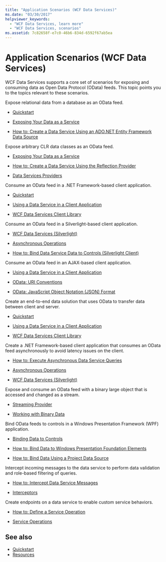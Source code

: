 ```yaml
---
title: "Application Scenarios (WCF Data Services)"
ms.date: "03/30/2017"
helpviewer_keywords:
  - "WCF Data Services, learn more"
  - "WCF Data Services, scenarios"
ms.assetid: 7c82658f-e7c0-46b6-834d-6592f67ab5ea
---
```


# Application Scenarios (WCF Data Services)

WCF Data Services supports a core set of scenarios for exposing and consuming data as Open Data Protocol (OData) feeds. This topic points you to the topics relevant to these scenarios.

Expose relational data from a database as an OData feed.

- [Quickstart](quickstart-wcf-data-services.md)

- [Exposing Your Data as a Service](exposing-your-data-as-a-service-wcf-data-services.md)

- [How to: Create a Data Service Using an ADO.NET Entity Framework Data Source](create-a-data-service-using-an-adonet-ef-data-wcf.md)

Expose arbitrary CLR data classes as an OData feed.

- [Exposing Your Data as a Service](exposing-your-data-as-a-service-wcf-data-services.md)

- [How to: Create a Data Service Using the Reflection Provider](create-a-data-service-using-rp-wcf-data-services.md)

- [Data Services Providers](data-services-providers-wcf-data-services.md)

Consume an OData feed in a .NET Framework-based client application.

- [Quickstart](quickstart-wcf-data-services.md)

- [Using a Data Service in a Client Application](using-a-data-service-in-a-client-application-wcf-data-services.md)

- [WCF Data Services Client Library](wcf-data-services-client-library.md)

Consume an OData feed in a Silverlight-based client application.

- [WCF Data Services (Silverlight)](/previous-versions/windows/silverlight/dotnet-windows-silverlight/cc838234(v=vs.95))

- [Asynchronous Operations](asynchronous-operations-wcf-data-services.md)

- [How to: Bind Data Service Data to Controls (Silverlight Client)](/previous-versions/dotnet/wcf-data-services/ee681614(v=vs.103))

Consume an OData feed in an AJAX-based client application.

- [Using a Data Service in a Client Application](using-a-data-service-in-a-client-application-wcf-data-services.md)

- [OData: URI Conventions](https://www.odata.org/documentation/odata-version-2-0/uri-conventions/)

- [OData: JavaScript Object Notation (JSON) Format](https://www.odata.org/developers/protocols/json-format/)

Create an end-to-end data solution that uses OData to transfer data between client and server.

- [Quickstart](quickstart-wcf-data-services.md)

- [Using a Data Service in a Client Application](using-a-data-service-in-a-client-application-wcf-data-services.md)

- [WCF Data Services Client Library](wcf-data-services-client-library.md)

Create a .NET Framework-based client application that consumes an OData feed asynchronously to avoid latency issues on the client.

- [How to: Execute Asynchronous Data Service Queries](how-to-execute-asynchronous-data-service-queries-wcf-data-services.md)

- [Asynchronous Operations](asynchronous-operations-wcf-data-services.md)

- [WCF Data Services (Silverlight)](/previous-versions/windows/silverlight/dotnet-windows-silverlight/cc838234(v=vs.95))

Expose and consume an OData feed with a binary large object that is accessed and changed as a stream.

- [Streaming Provider](streaming-provider-wcf-data-services.md)

- [Working with Binary Data](working-with-binary-data-wcf-data-services.md)

Bind OData feeds to controls in a Windows Presentation Framework (WPF) application.

- [Binding Data to Controls](binding-data-to-controls-wcf-data-services.md)

- [How to: Bind Data to Windows Presentation Foundation Elements](bind-data-to-wpf-elements-wcf-data-services.md)

- [How to: Bind Data Using a Project Data Source](how-to-bind-data-using-a-project-data-source-wcf-data-services.md)

Intercept incoming messages to the data service to perform data validation and role-based filtering of queries.

- [How to: Intercept Data Service Messages](how-to-intercept-data-service-messages-wcf-data-services.md)

- [Interceptors](interceptors-wcf-data-services.md)

Create endpoints on a data service to enable custom service behaviors.

- [How to: Define a Service Operation](how-to-define-a-service-operation-wcf-data-services.md)

- [Service Operations](service-operations-wcf-data-services.md)

## See also

- [Quickstart](quickstart-wcf-data-services.md)
- [Resources](wcf-data-services-resources.md)
